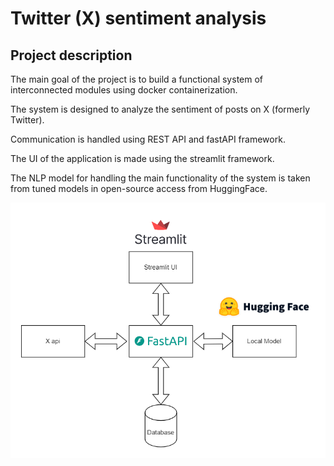 # Twitter (X) sentiment analysis

## Project description

The main goal of the project is to build a functional system of interconnected modules using docker containerization.

The system is designed to analyze the sentiment of posts on X (formerly Twitter).

Communication is handled using REST API and fastAPI framework.

The UI of the application is made using the streamlit framework.

The NLP model for handling the main functionality of the system is taken from tuned models in open-source access from HuggingFace.

![Diagram of system](/OCP_diagram.png)